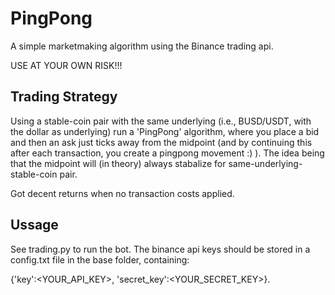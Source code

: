 # PingPong

A simple marketmaking algorithm using the Binance trading api. 

USE AT YOUR OWN RISK!!!

## Trading Strategy
Using a stable-coin pair with the same underlying (i.e., BUSD/USDT, with the dollar as underlying) run a 'PingPong' algorithm, where you place a bid and then an ask just ticks away from the midpoint (and by continuing this after each transaction, you create a pingpong movement :) ). The idea being that the midpoint will (in theory) always stabalize for same-underlying-stable-coin pair.

Got decent returns when no transaction costs applied. 

## Ussage
See trading.py to run the bot. The binance api keys should be stored in a config.txt file in the base folder, containing: 

{'key':<YOUR_API_KEY>, 'secret_key':<YOUR_SECRET_KEY>}. 
